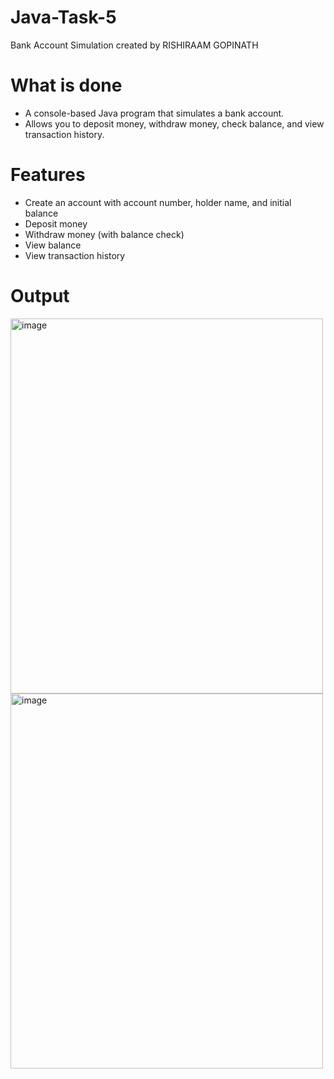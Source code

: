 # Java-Task-5
Bank Account Simulation created by RISHIRAAM GOPINATH

# What is done
- A console-based Java program that simulates a bank account.  
- Allows you to deposit money, withdraw money, check balance, and view transaction history.

# Features
- Create an account with account number, holder name, and initial balance
- Deposit money
- Withdraw money (with balance check)
- View balance
- View transaction history

# Output
<img width="500" height="600" alt="image" src="https://github.com/user-attachments/assets/0421514b-070b-4e6b-876b-c3031545f36e" />
<img width="500" height="600" alt="image" src="https://github.com/user-attachments/assets/0218609d-8cf6-419e-b73b-9d57a643467b" />
